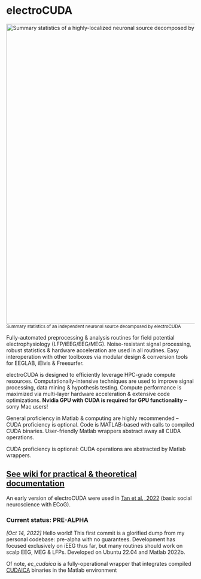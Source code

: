 # electroCUDA
<a href="https://i.ibb.co/Q9YQg17/s38-ic84-spec.jpg"><img src="https://i.ibb.co/Q9YQg17/s38-ic84-spec.jpg" alt="Summary statistics of a highly-localized neuronal source decomposed by electroCUDA" width="800"/></a>
<br><sub> Summary statistics of an independent neuronal source decomposed by electroCUDA </sub>

Fully-automated preprocessing & analysis routines for field potential electrophysiology (LFP/iEEG/EEG/MEG). Noise-resistant signal processing, robust statistics & hardware acceleration are used in all routines. Easy interoperation with other toolboxes via modular design & conversion tools for EEGLAB, iElvis & Freesurfer.

electroCUDA is designed to efficiently leverage HPC-grade compute resources. Computationally-intensive techniques are used to improve signal processing, data mining & hypothesis testing. Compute performance is maximized via multi-layer hardware acceleration & extensive code optimizations. **Nvidia GPU with CUDA is required for GPU functionality** – sorry Mac users!

General proficiency in Matlab & computing are highly recommended – CUDA proficiency is optional. Code is MATLAB-based with calls to compiled CUDA binaries. User-friendly Matlab wrappers abstract away all CUDA operations.

CUDA proficiency is optional: CUDA operations are abstracted by Matlab wrappers. 

## [See wiki for practical & theoretical documentation](https://github.com/kevmtan/electroCUDA/wiki)

An early version of electroCUDA were used in [Tan et al., 2022](https://doi.org/10.1038/s41467-022-29510-2) (basic social neuroscience with ECoG).

### Current status: PRE-ALPHA
*[Oct 14, 2022]* Hello world! This first commit is a glorified dump from my personal codebase: pre-alpha with no guarantees. Development has focused exclusively on iEEG thus far, but many routines should work on scalp EEG, MEG & LFPs. Developed on Ubuntu 22.04 and Matlab 2022b.

Of note, *ec_cudaica* is a fully-operational wrapper that integrates compiled [CUDAICA](https://doi.org/10.1155/2012/206972) binaries in the Matlab environment
